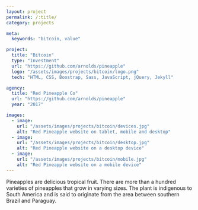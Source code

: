 ```yaml
---
layout: project
permalink: /:title/
category: projects

meta:
  keywords: "bitcoin, value"

project:
  title: "Bitcoin"
  type: "Investment"
  url: "https://github.com/arnolds/pineapple"
  logo: "/assets/images/projects/bitcoin/logo.png"
  tech: "HTML, CSS, Boostrap, Sass, JavaScript, jQuery, Jekyll"

agency:
  title: "Red Pineapple Co"
  url: "https://github.com/arnolds/pineapple"
  year: "2017"

images:
  - image:
    url: "/assets/images/projects/bitcoin/devices.jpg"
    alt: "Red Pineapple website on tablet, mobile and desktop"
  - image:
    url: "/assets/images/projects/bitcoin/desktop.jpg"
    alt: "Red Pineapple website on a desktop device"
  - image:
    url: "/assets/images/projects/bitcoin/mobile.jpg"
    alt: "Red Pineapple website on a mobile device"
---
```

<p>Pineapples are delicious tropical fruit. There are more than a hundred varieties of pineapples that grow in varying sizes. The plant is indigenous to South America and is said to originate from the area between southern Brazil and Paraguay.</p>
